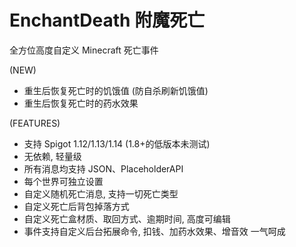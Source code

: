 # EnchantDeath 附魔死亡

全方位高度自定义 Minecraft 死亡事件 

(NEW)
* 重生后恢复死亡时的饥饿值 (防自杀刷新饥饿值)
* 重生后恢复死亡时的药水效果

(FEATURES)
* 支持 Spigot 1.12/1.13/1.14 (1.8+的低版本未测试)
* 无依赖, 轻量级
* 所有消息均支持 JSON、PlaceholderAPI
* 每个世界可独立设置
* 自定义随机死亡消息, 支持一切死亡类型
* 自定义死亡后背包掉落方式
* 自定义死亡盒材质、取回方式、逾期时间, 高度可编辑
* 事件支持自定义后台拓展命令, 扣钱、加药水效果、增音效 一气呵成
